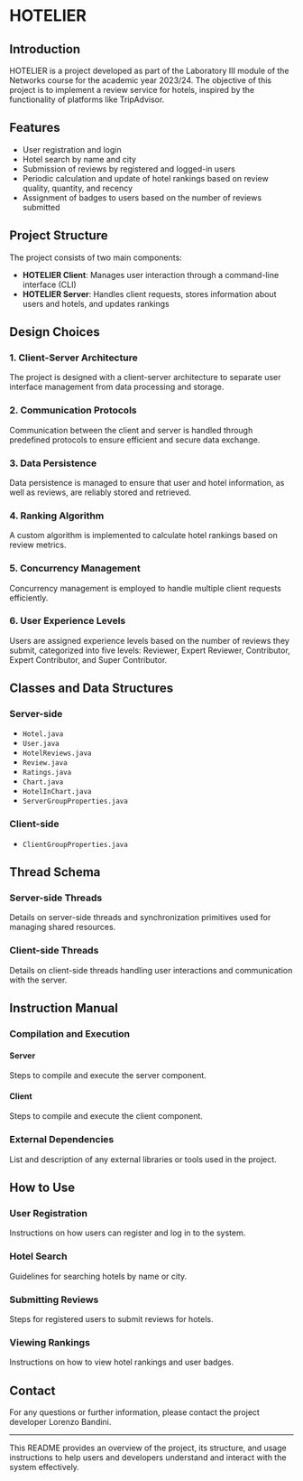# HOTELIER

## Introduction

HOTELIER is a project developed as part of the Laboratory III module of the Networks course for the academic year 2023/24. The objective of this project is to implement a review service for hotels, inspired by the functionality of platforms like TripAdvisor.

## Features

- User registration and login
- Hotel search by name and city
- Submission of reviews by registered and logged-in users
- Periodic calculation and update of hotel rankings based on review quality, quantity, and recency
- Assignment of badges to users based on the number of reviews submitted

## Project Structure

The project consists of two main components:

- **HOTELIER Client**: Manages user interaction through a command-line interface (CLI)
- **HOTELIER Server**: Handles client requests, stores information about users and hotels, and updates rankings

## Design Choices

### 1. Client-Server Architecture

The project is designed with a client-server architecture to separate user interface management from data processing and storage.

### 2. Communication Protocols

Communication between the client and server is handled through predefined protocols to ensure efficient and secure data exchange.

### 3. Data Persistence

Data persistence is managed to ensure that user and hotel information, as well as reviews, are reliably stored and retrieved.

### 4. Ranking Algorithm

A custom algorithm is implemented to calculate hotel rankings based on review metrics.

### 5. Concurrency Management

Concurrency management is employed to handle multiple client requests efficiently.

### 6. User Experience Levels

Users are assigned experience levels based on the number of reviews they submit, categorized into five levels: Reviewer, Expert Reviewer, Contributor, Expert Contributor, and Super Contributor.

## Classes and Data Structures

### Server-side

- `Hotel.java`
- `User.java`
- `HotelReviews.java`
- `Review.java`
- `Ratings.java`
- `Chart.java`
- `HotelInChart.java`
- `ServerGroupProperties.java`

### Client-side

- `ClientGroupProperties.java`

## Thread Schema

### Server-side Threads

Details on server-side threads and synchronization primitives used for managing shared resources.

### Client-side Threads

Details on client-side threads handling user interactions and communication with the server.

## Instruction Manual

### Compilation and Execution

#### Server

Steps to compile and execute the server component.

#### Client

Steps to compile and execute the client component.

### External Dependencies

List and description of any external libraries or tools used in the project.

## How to Use

### User Registration

Instructions on how users can register and log in to the system.

### Hotel Search

Guidelines for searching hotels by name or city.

### Submitting Reviews

Steps for registered users to submit reviews for hotels.

### Viewing Rankings

Instructions on how to view hotel rankings and user badges.

## Contact

For any questions or further information, please contact the project developer Lorenzo Bandini.

---

This README provides an overview of the project, its structure, and usage instructions to help users and developers understand and interact with the system effectively.
